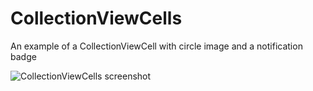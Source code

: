 # CollectionViewCells
An example of a CollectionViewCell with circle image and a notification badge

![CollectionViewCells screenshot](https://github.com/daniochouno/CollectionViewCells/Screenshot.png)